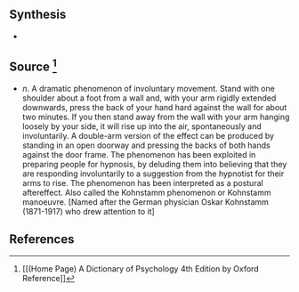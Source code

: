 ## Synthesis
- 
## Source [^1]
- $n$. A dramatic phenomenon of involuntary movement. Stand with one shoulder about a foot from a wall and, with your arm rigidly extended downwards, press the back of your hand hard against the wall for about two minutes. If you then stand away from the wall with your arm hanging loosely by your side, it will rise up into the air, spontaneously and involuntarily. A double-arm version of the effect can be produced by standing in an open doorway and pressing the backs of both hands against the door frame. The phenomenon has been exploited in preparing people for hypnosis, by deluding them into believing that they are responding involuntarily to a suggestion from the hypnotist for their arms to rise. The phenomenon has been interpreted as a postural aftereffect. Also called the Kohnstamm phenomenon or Kohnstamm manoeuvre. \[Named after the German physician Oskar Kohnstamm (1871-1917) who drew attention to it]
## References

[^1]: [[(Home Page) A Dictionary of Psychology 4th Edition by Oxford Reference]]